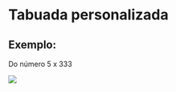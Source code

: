 # Tabuada personalizada

## Exemplo:

Do número 5 x 333



![](C:\Workspace\logica-programacao-DIO\tabuada-personalizada-ex.jpg)



